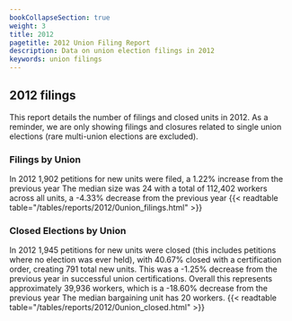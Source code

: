 ```yaml
---
bookCollapseSection: true
weight: 3
title: 2012
pagetitle: 2012 Union Filing Report
description: Data on union election filings in 2012
keywords: union filings
---
```


## 2012 filings

This report details the number of filings and closed units in 2012. As a reminder, we are only showing filings and closures related to single union elections (rare multi-union elections are excluded).

### Filings by Union
In 2012 1,902 petitions for new units were filed, a 1.22% increase from the previous year The median size was 24 with a total of 112,402 workers across all units, a -4.33% decrease from the previous year
{{< readtable table="/tables/reports/2012/0union_filings.html" >}}

### Closed Elections by Union
In 2012 1,945 petitions for new units were closed (this includes petitions where no election was ever held), with 40.67% closed with a certification order, creating 791 total new units. This was a -1.25% decrease from the previous year in successful union certifications. Overall this represents approximately 39,936 workers, which is a -18.60% decrease from the previous year The median bargaining unit has 20 workers.
{{< readtable table="/tables/reports/2012/0union_closed.html" >}}

